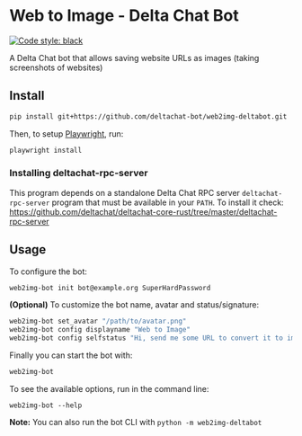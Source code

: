 # Web to Image - Delta Chat Bot

[![Code style: black](https://img.shields.io/badge/code%20style-black-000000.svg)](https://github.com/psf/black)

A Delta Chat bot that allows saving website URLs as images (taking screenshots of websites)

## Install

```sh
pip install git+https://github.com/deltachat-bot/web2img-deltabot.git
```

Then, to setup [Playwright](https://playwright.dev/python/docs/intro), run:

```sh
playwright install
```

### Installing deltachat-rpc-server

This program depends on a standalone Delta Chat RPC server `deltachat-rpc-server` program that must be
available in your `PATH`. To install it check:
https://github.com/deltachat/deltachat-core-rust/tree/master/deltachat-rpc-server

## Usage

To configure the bot:

```sh
web2img-bot init bot@example.org SuperHardPassword
```

**(Optional)** To customize the bot name, avatar and status/signature:

```sh
web2img-bot set_avatar "/path/to/avatar.png"
web2img-bot config displayname "Web to Image"
web2img-bot config selfstatus "Hi, send me some URL to convert it to image"
```

Finally you can start the bot with:

```sh
web2img-bot
```

To see the available options, run in the command line:

```
web2img-bot --help
```

**Note:** You can also run the bot CLI with `python -m web2img-deltabot`
